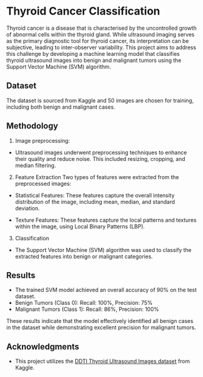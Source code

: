 # Thyroid Cancer Classification

Thyroid cancer is a disease that is characterised by the uncontrolled growth of abnormal cells within the thyroid gland. While ultrasound imaging serves as the primary diagnostic tool for thyroid cancer, its interpretation can be subjective, leading to inter-observer variability. This project aims to address this challenge by developing a machine learning model that classifies thyroid ultrasound images into benign and malignant tumors using the Support Vector Machine (SVM) algorithm.

## Dataset

The dataset is sourced from Kaggle and 50 images are chosen for training, including both benign and malignant cases.


## Methodology

1. Image preprocessing:
- Ultrasound images underwent preprocessing techniques to enhance their quality and reduce noise. This included resizing, cropping, and median filtering.

2. Feature Extraction
Two types of features were extracted from the preprocessed images:
- Statistical Features: These features capture the overall intensity distribution of the image, including mean, median, and standard deviation.

- Texture Features: These features capture the local patterns and textures within the image, using Local Binary Patterns (LBP).

3. Classification
- The Support Vector Machine (SVM) algorithm was used to classify the extracted features into benign or malignant categories. 

## Results

- The trained SVM model achieved an overall accuracy of 90% on the test dataset.
- Benign Tumors (Class 0): Recall: 100%, Precision: 75%
- Malignant Tumors (Class 1): Recall: 86%, Precision: 100%

These results indicate that the model effectively identified all benign cases in the dataset while demonstrating excellent precision for malignant tumors.


## Acknowledgments

- This project utilizes the [DDTI Thyroid Ultrasound Images dataset](https://www.kaggle.com/dasmehdixtr/ddti-thyroid-ultrasound-images?select=100.xml) from Kaggle.
